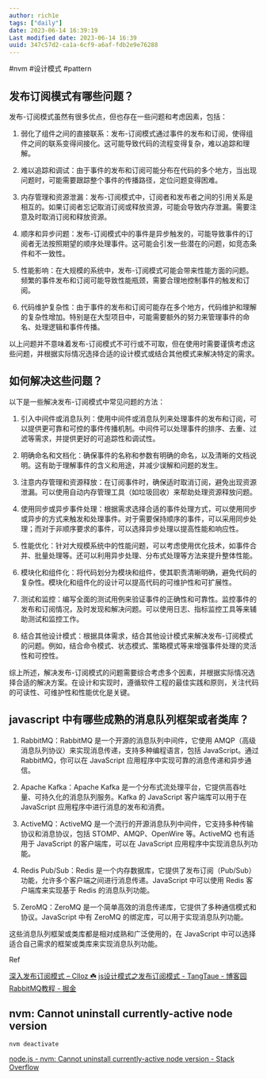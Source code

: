```yaml
---
author: rich1e
tags: ["daily"]
date: 2023-06-14 16:39:19
Last modified date: 2023-06-14 16:39
uuid: 347c57d2-ca1a-6cf9-a6af-fdb2e9e76288
---
```


#nvm #设计模式 #pattern

## 发布订阅模式有哪些问题？

发布-订阅模式虽然有很多优点，但也存在一些问题和考虑因素，包括：

1.  弱化了组件之间的直接联系：发布-订阅模式通过事件的发布和订阅，使得组件之间的联系变得间接化。这可能导致代码的流程变得复杂，难以追踪和理解。
    
2.  难以追踪和调试：由于事件的发布和订阅可能分布在代码的多个地方，当出现问题时，可能需要跟踪整个事件的传播路径，定位问题变得困难。
    
3.  内存管理和资源泄漏：发布-订阅模式中，订阅者和发布者之间的引用关系是相互的。如果订阅者忘记取消订阅或释放资源，可能会导致内存泄漏。需要注意及时取消订阅和释放资源。
    
4.  顺序和异步问题：发布-订阅模式中的事件是异步触发的，可能导致事件的订阅者无法按照期望的顺序处理事件。这可能会引发一些潜在的问题，如竞态条件和不一致性。
    
5.  性能影响：在大规模的系统中，发布-订阅模式可能会带来性能方面的问题。频繁的事件发布和订阅可能导致性能瓶颈，需要合理地控制事件的触发和订阅。
    
6.  代码维护复杂性：由于事件的发布和订阅可能存在多个地方，代码维护和理解的复杂性增加。特别是在大型项目中，可能需要额外的努力来管理事件的命名、处理逻辑和事件传播。
    

以上问题并不意味着发布-订阅模式不可行或不可取，但在使用时需要谨慎考虑这些问题，并根据实际情况选择合适的设计模式或结合其他模式来解决特定的需求。

## 如何解决这些问题？

以下是一些解决发布-订阅模式中常见问题的方法：

1.  引入中间件或消息队列：使用中间件或消息队列来处理事件的发布和订阅，可以提供更可靠和可控的事件传播机制。中间件可以处理事件的排序、去重、过滤等需求，并提供更好的可追踪性和调试性。
    
2.  明确命名和文档化：确保事件的名称和参数有明确的命名，以及清晰的文档说明。这有助于理解事件的含义和用途，并减少误解和问题的发生。
    
3.  注意内存管理和资源释放：在订阅事件时，确保适时取消订阅，避免出现资源泄漏。可以使用自动内存管理工具（如垃圾回收）来帮助处理资源释放问题。
    
4.  使用同步或异步事件处理：根据需求选择合适的事件处理方式，可以使用同步或异步的方式来触发和处理事件。对于需要保持顺序的事件，可以采用同步处理；而对于非顺序要求的事件，可以选择异步处理以提高性能和响应性。
    
5.  性能优化：针对大规模系统中的性能问题，可以考虑使用优化技术，如事件合并、批量处理等。还可以利用异步处理、分布式处理等方法来提升整体性能。
    
6.  模块化和组件化：将代码划分为模块和组件，使其职责清晰明确，避免代码的复杂性。模块化和组件化的设计可以提高代码的可维护性和可扩展性。
    
7.  测试和监控：编写全面的测试用例来验证事件的正确性和可靠性。监控事件的发布和订阅情况，及时发现和解决问题。可以使用日志、指标监控工具等来辅助测试和监控工作。
    
8.  结合其他设计模式：根据具体需求，结合其他设计模式来解决发布-订阅模式的问题。例如，结合命令模式、状态模式、策略模式等来增强事件处理的灵活性和可控性。
    

综上所述，解决发布-订阅模式的问题需要综合考虑多个因素，并根据实际情况选择合适的解决方案。在设计和实现时，遵循软件工程的最佳实践和原则，关注代码的可读性、可维护性和性能优化是关键。

## javascript 中有哪些成熟的消息队列框架或者类库？

1.  RabbitMQ：RabbitMQ 是一个开源的消息队列中间件，它使用 AMQP（高级消息队列协议）来实现消息传递，支持多种编程语言，包括 JavaScript。通过 RabbitMQ，你可以在 JavaScript 应用程序中实现可靠的消息传递和异步通信。
    
2.  Apache Kafka：Apache Kafka 是一个分布式流处理平台，它提供高吞吐量、可持久化的消息队列服务。Kafka 的 JavaScript 客户端库可以用于在 JavaScript 应用程序中进行消息的发布和消费。
    
3.  ActiveMQ：ActiveMQ 是一个流行的开源消息队列中间件，它支持多种传输协议和消息协议，包括 STOMP、AMQP、OpenWire 等。ActiveMQ 也有适用于 JavaScript 的客户端库，可以在 JavaScript 应用程序中实现消息队列功能。
    
4.  Redis Pub/Sub：Redis 是一个内存数据库，它提供了发布订阅（Pub/Sub）功能，允许多个客户端之间进行消息传递。JavaScript 中可以使用 Redis 客户端库来实现基于 Redis 的消息队列功能。
    
5.  ZeroMQ：ZeroMQ 是一个简单高效的消息传递库，它提供了多种通信模式和协议。JavaScript 中有 ZeroMQ 的绑定库，可以用于实现消息队列功能。
    

这些消息队列框架或类库都是相对成熟和广泛使用的，在 JavaScript 中可以选择适合自己需求的框架或类库来实现消息队列功能。

Ref

[深入发布订阅模式 – Clloz ☘️](https://www.clloz.com/programming/front-end/js/2020/10/18/observer-pub-sub-pattern/)
[js设计模式之发布订阅模式 - TangTaue - 博客园](https://www.cnblogs.com/taue997/p/14903550.html)
[RabbitMQ教程 - 掘金](https://juejin.cn/post/7071589818886520869)

## nvm: Cannot uninstall currently-active node version

```node
nvm deactivate
```

[node.js - nvm: Cannot uninstall currently-active node version - Stack Overflow](https://stackoverflow.com/questions/38775287/nvm-cannot-uninstall-currently-active-node-version)

